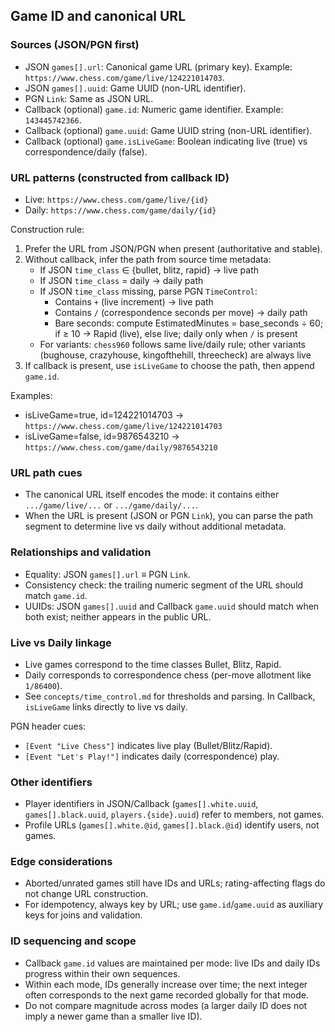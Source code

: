 ## Game ID and canonical URL

### Sources (JSON/PGN first)
- JSON `games[].url`: Canonical game URL (primary key). Example: `https://www.chess.com/game/live/124221014703`.
- JSON `games[].uuid`: Game UUID (non-URL identifier).
- PGN `Link`: Same as JSON URL.
- Callback (optional) `game.id`: Numeric game identifier. Example: `143445742366`.
- Callback (optional) `game.uuid`: Game UUID string (non-URL identifier).
- Callback (optional) `game.isLiveGame`: Boolean indicating live (true) vs correspondence/daily (false).

### URL patterns (constructed from callback ID)
- Live: `https://www.chess.com/game/live/{id}`
- Daily: `https://www.chess.com/game/daily/{id}`

Construction rule:
1) Prefer the URL from JSON/PGN when present (authoritative and stable).
2) Without callback, infer the path from source time metadata:
   - If JSON `time_class` ∈ {bullet, blitz, rapid} → live path
   - If JSON `time_class` = daily → daily path
   - If JSON `time_class` missing, parse PGN `TimeControl`:
     - Contains `+` (live increment) → live path
     - Contains `/` (correspondence seconds per move) → daily path
     - Bare seconds: compute EstimatedMinutes = base_seconds ÷ 60; if ≥ 10 → Rapid (live), else live; daily only when `/` is present
   - For variants: `chess960` follows same live/daily rule; other variants (bughouse, crazyhouse, kingofthehill, threecheck) are always live
3) If callback is present, use `isLiveGame` to choose the path, then append `game.id`.

Examples:
- isLiveGame=true, id=124221014703 → `https://www.chess.com/game/live/124221014703`
- isLiveGame=false, id=9876543210 → `https://www.chess.com/game/daily/9876543210`

### URL path cues
- The canonical URL itself encodes the mode: it contains either `.../game/live/...` or `.../game/daily/...`.
- When the URL is present (JSON or PGN `Link`), you can parse the path segment to determine live vs daily without additional metadata.

### Relationships and validation
- Equality: JSON `games[].url` ≡ PGN `Link`.
- Consistency check: the trailing numeric segment of the URL should match `game.id`.
- UUIDs: JSON `games[].uuid` and Callback `game.uuid` should match when both exist; neither appears in the public URL.

### Live vs Daily linkage
- Live games correspond to the time classes Bullet, Blitz, Rapid.
- Daily corresponds to correspondence chess (per-move allotment like `1/86400`).
- See `concepts/time_control.md` for thresholds and parsing. In Callback, `isLiveGame` links directly to live vs daily.

PGN header cues:
- `[Event "Live Chess"]` indicates live play (Bullet/Blitz/Rapid).
- `[Event "Let's Play!"]` indicates daily (correspondence) play.

### Other identifiers
- Player identifiers in JSON/Callback (`games[].white.uuid`, `games[].black.uuid`, `players.{side}.uuid`) refer to members, not games.
- Profile URLs (`games[].white.@id`, `games[].black.@id`) identify users, not games.

### Edge considerations
- Aborted/unrated games still have IDs and URLs; rating-affecting flags do not change URL construction.
- For idempotency, always key by URL; use `game.id`/`game.uuid` as auxiliary keys for joins and validation.

### ID sequencing and scope
- Callback `game.id` values are maintained per mode: live IDs and daily IDs progress within their own sequences.
- Within each mode, IDs generally increase over time; the next integer often corresponds to the next game recorded globally for that mode.
- Do not compare magnitude across modes (a larger daily ID does not imply a newer game than a smaller live ID).
